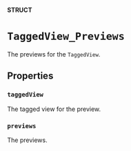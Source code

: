 **STRUCT**

# `TaggedView_Previews`

The previews for the ``TaggedView``.

## Properties
### `taggedView`

The tagged view for the preview.

### `previews`

The previews.
